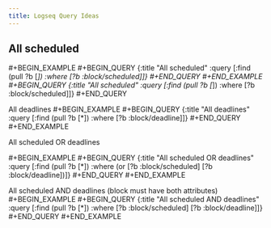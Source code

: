 ```yaml
---
title: Logseq Query Ideas
---
```


## All scheduled
#+BEGIN_EXAMPLE
#+BEGIN_QUERY
{:title "All scheduled" :query [:find (pull ?b [*]) :where [?b :block/scheduled]]}
#+END_QUERY
#+END_EXAMPLE 
#+BEGIN_QUERY
{:title "All scheduled" :query [:find (pull ?b [*]) :where [?b :block/scheduled]]}
#+END_QUERY


All deadlines
#+BEGIN_EXAMPLE
#+BEGIN_QUERY
{:title "All deadlines" :query [:find (pull ?b [*]) :where [?b :block/deadline]]}
#+END_QUERY
#+END_EXAMPLE 


All scheduled OR deadlines

#+BEGIN_EXAMPLE
#+BEGIN_QUERY
{:title "All scheduled OR deadlines" :query [:find (pull ?b [*])  :where (or [?b :block/scheduled] [?b :block/deadline])]}
#+END_QUERY
#+END_EXAMPLE 


All scheduled AND deadlines (block must have both attributes)
#+BEGIN_EXAMPLE
#+BEGIN_QUERY
{:title "All scheduled AND deadlines" :query [:find (pull ?b [*])  :where [?b :block/scheduled] [?b :block/deadline]]}
#+END_QUERY
#+END_EXAMPLE
